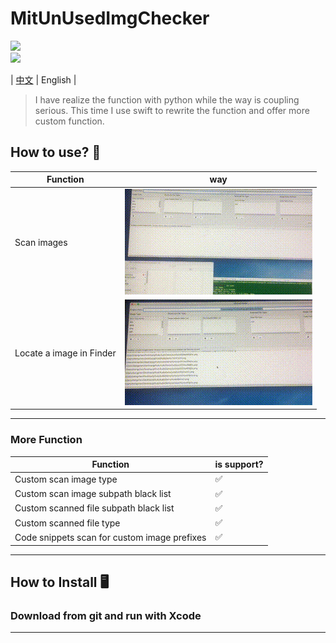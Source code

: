 # MitUnUsedImgChecker
[![](https://img.shields.io/badge/license-MIT-brightgreen.svg)](https://github.com/mcmengchen/MitUnUsedImgChecker/blob/master/LICENSE)<br>
[![](https://img.shields.io/badge/language-Swift-green.svg)](https://github.com/mcmengchen/MitUnUsedImgChecker)  <br>

| [中文](../README.md)  | English |
> I have realize the function with python while the way is coupling serious. This time I use swift to rewrite the function and offer more custom function. 

## How to use? 🚀
| Function | way |
| --- |  --- |
| Scan images | ![](../Resources/mv11.gif)|
| Locate a image in Finder | ![](../Resources/mv22.gif)|

---

### More Function
| Function  | is support? |
| --- |  --- |
| Custom scan image type   | ✅ |
| Custom scan image subpath black list  | ✅ |
| Custom scanned file subpath black list  | ✅ |
| Custom scanned file type  | ✅ |
| Code snippets scan for custom image prefixes  | ✅ |

---

## How to Install 🖥
### Download from git and run with Xcode 


---
